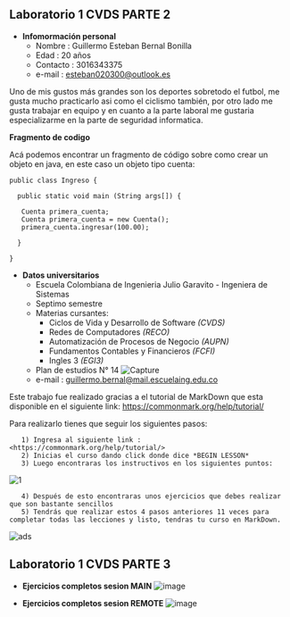 ## Laboratorio 1 CVDS PARTE 2
   - **Infomormación personal**
      * Nombre : Guillermo Esteban Bernal Bonilla
      * Edad : 20 años
      * Contacto : 3016343375
      * e-mail : esteban020300@outlook.es 
      
   Uno de mis gustos más grandes son los deportes sobretodo el futbol, me gusta mucho practicarlo asi como el ciclismo también, por otro lado me gusta trabajar en equipo y en cuanto a la parte laboral me gustaria especializarme en la parte de seguridad informatica.
   
   
   **Fragmento de codigo**
   
   Acá podemos encontrar un fragmento de código sobre como crear un objeto en java, en este caso un objeto tipo cuenta:
   ```
public class Ingreso {
 
     public static void main (String args[]) {
      
      Cuenta primera_cuenta;
      Cuenta primera_cuenta = new Cuenta();
      primera_cuenta.ingresar(100.00);
      
     }
 
 }
 ```
   
   - **Datos universitarios**
      * Escuela Colombiana de Ingenieria Julio Garavito - Ingeniera de Sistemas
      * Septimo semestre
      * Materias cursantes:
         + Ciclos de Vida y Desarrollo de Software *(CVDS)*
         + Redes de Computadores *(RECO)*
         + Automatización de Procesos de Negocio *(AUPN)*
         + Fundamentos Contables y Financieros *(FCFI)*
         + Ingles 3 *(EGI3)*
      * Plan de estudios N° 14
      ![Capture](https://user-images.githubusercontent.com/54051399/72733906-d4bbc580-3b66-11ea-818f-43d5096251a8.PNG)
      * e-mail : guillermo.bernal@mail.escuelaing.edu.co
      
   Este trabajo fue realizado gracias a el tutorial de MarkDown que esta disponible en el siguiente link:
   <https://commonmark.org/help/tutorial/>
   
   
   Para realizarlo tienes que seguir los siguientes pasos:
   
       1) Ingresa al siguiente link : <https://commonmark.org/help/tutorial/>
       2) Inicias el curso dando click donde dice *BEGIN LESSON*
       3) Luego encontraras los instructivos en los siguientes puntos:
   ![1](https://user-images.githubusercontent.com/54051399/72924999-f4e2b480-3d1f-11ea-9e39-166d377dbe59.PNG)
      
       4) Después de esto encontraras unos ejercicios que debes realizar que son bastante sencillos
       5) Tendrás que realizar estos 4 pasos anteriores 11 veces para completar todas las lecciones y listo, tendras tu curso en MarkDown.
   
   ![ads](https://user-images.githubusercontent.com/54051399/72928415-f31bef80-3d25-11ea-9dcd-b8bb06fe6725.PNG)
      
      
      
## Laboratorio 1 CVDS PARTE 3

   + **Ejercicios completos sesion MAIN**
![image](https://user-images.githubusercontent.com/54051399/72932357-9de3dc00-3d2d-11ea-8b62-cd9861c2653c.png)

   + **Ejercicios completos sesion REMOTE**
![image](https://user-images.githubusercontent.com/54051399/72936562-70029580-3d35-11ea-9fba-fa743234b53d.png)
